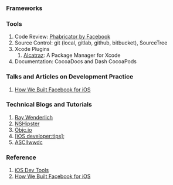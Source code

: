 ### Frameworks

### Tools
1. Code Review: [Phabricator by Facebook](http://phabricator.org/)
2. Source Control: git (local, gitlab, github, bitbucket), SourceTree
3. Xcode Plugins
    1. [Alcatraz](http://mneorr.github.io/Alcatraz/): A Package Manager for Xcode 
4. Documentation: CocoaDocs and Dash
CocoaPods

### Talks and Articles on Development Practice
1. [How We Built Facebook for iOS](http://www.youtube.com/watch?v=I5RqcYzrY4Y)

### Technical Blogs and Tutorials
1. [Ray Wenderlich](http://www.raywenderlich.com/)
1. [NSHipster](http://nshipster.com/)
1. [Objc.io](http://www.objc.io/)
1. [[iOS developer:tips];](iosdevelopertips.com)
1. [ASCIIwwdc](http://asciiwwdc.com/)


### Reference
1. [iOS Dev Tools](http://ios.devtools.me/)
2. [How We Built Facebook for iOS](http://www.youtube.com/watch?v=I5RqcYzrY4Y)
